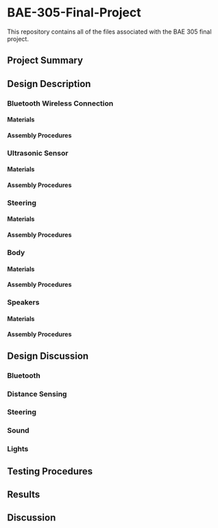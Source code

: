 # BAE-305-Final-Project
This repository contains all of the files associated with the BAE 305 final project.
## Project Summary

## Design Description

### Bluetooth Wireless Connection

#### Materials

#### Assembly Procedures

### Ultrasonic Sensor 

#### Materials

#### Assembly Procedures

### Steering

#### Materials

#### Assembly Procedures

### Body

#### Materials

#### Assembly Procedures

### Speakers

#### Materials

#### Assembly Procedures

## Design Discussion

### Bluetooth

### Distance Sensing

### Steering

### Sound

### Lights

## Testing Procedures

## Results

## Discussion

